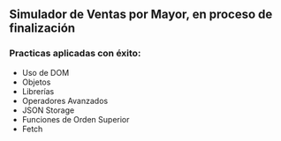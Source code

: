 ## Simulador de Ventas por Mayor, en proceso de finalización

### Practicas aplicadas con éxito:
- Uso de DOM
- Objetos
- Librerías
- Operadores Avanzados
- JSON Storage
- Funciones de Orden Superior
- Fetch
